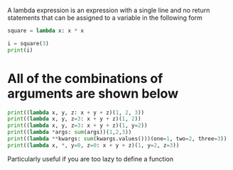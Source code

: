 A lambda expression is an expression with a single line and no return statements that can be
assigned to a variable in the following form
```python
square = lambda x: x * x

i = square(3)
print(i)
```
# All of the combinations of arguments are shown below
```python
print((lambda x, y, z: x + y + z)(1, 2, 3))
print((lambda x, y, z=3: x + y + z)(1, 2))
print((lambda x, y, z=3: x + y + z)(1, y=2))
print((lambda *args: sum(args))(1,2,3))
print((lambda **kwargs: sum(kwargs.values()))(one=1, two=2, three=3))
print((lambda x, *, y=0, z=0: x + y + z)(1, y=2, z=3))
```
Particularly useful if you are too lazy to define a function
